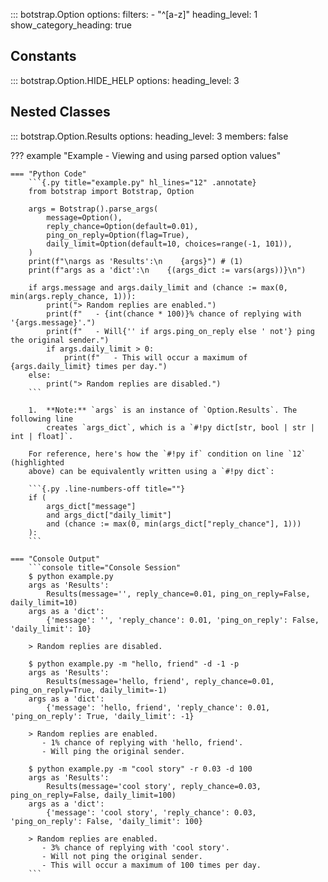 <!-- prettier-ignore -->
::: botstrap.Option
    options:
      filters:
        - "^[a-z]"
      heading_level: 1
      show_category_heading: true

## Constants

<!-- prettier-ignore -->
::: botstrap.Option.HIDE_HELP
    options:
      heading_level: 3

## Nested Classes

<!-- prettier-ignore -->
::: botstrap.Option.Results
    options:
      heading_level: 3
      members: false

??? example "Example - Viewing and using parsed option values"

    === "Python Code"
        ```{.py title="example.py" hl_lines="12" .annotate}
        from botstrap import Botstrap, Option

        args = Botstrap().parse_args(
            message=Option(),
            reply_chance=Option(default=0.01),
            ping_on_reply=Option(flag=True),
            daily_limit=Option(default=10, choices=range(-1, 101)),
        )
        print(f"\nargs as 'Results':\n    {args}") # (1)
        print(f"args as a 'dict':\n    {(args_dict := vars(args))}\n")

        if args.message and args.daily_limit and (chance := max(0, min(args.reply_chance, 1))):
            print("> Random replies are enabled.")
            print(f"   - {int(chance * 100)}% chance of replying with '{args.message}'.")
            print(f"   - Will{'' if args.ping_on_reply else ' not'} ping the original sender.")
            if args.daily_limit > 0:
                print(f"   - This will occur a maximum of {args.daily_limit} times per day.")
        else:
            print("> Random replies are disabled.")
        ```

        1.  **Note:** `args` is an instance of `Option.Results`. The following line
            creates `args_dict`, which is a `#!py dict[str, bool | str | int | float]`.

        For reference, here's how the `#!py if` condition on line `12` (highlighted
        above) can be equivalently written using a `#!py dict`:

        ```{.py .line-numbers-off title=""}
        if (
            args_dict["message"]
            and args_dict["daily_limit"]
            and (chance := max(0, min(args_dict["reply_chance"], 1)))
        ):
        ```

    === "Console Output"
        ```console title="Console Session"
        $ python example.py
        args as 'Results':
            Results(message='', reply_chance=0.01, ping_on_reply=False, daily_limit=10)
        args as a 'dict':
            {'message': '', 'reply_chance': 0.01, 'ping_on_reply': False, 'daily_limit': 10}

        > Random replies are disabled.

        $ python example.py -m "hello, friend" -d -1 -p
        args as 'Results':
            Results(message='hello, friend', reply_chance=0.01, ping_on_reply=True, daily_limit=-1)
        args as a 'dict':
            {'message': 'hello, friend', 'reply_chance': 0.01, 'ping_on_reply': True, 'daily_limit': -1}

        > Random replies are enabled.
           - 1% chance of replying with 'hello, friend'.
           - Will ping the original sender.

        $ python example.py -m "cool story" -r 0.03 -d 100
        args as 'Results':
            Results(message='cool story', reply_chance=0.03, ping_on_reply=False, daily_limit=100)
        args as a 'dict':
            {'message': 'cool story', 'reply_chance': 0.03, 'ping_on_reply': False, 'daily_limit': 100}

        > Random replies are enabled.
           - 3% chance of replying with 'cool story'.
           - Will not ping the original sender.
           - This will occur a maximum of 100 times per day.
        ```

<link rel="stylesheet" href="../../stylesheets/option.css" />
